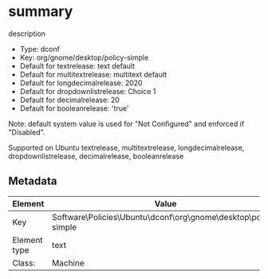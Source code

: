 # summary

description

- Type: dconf
- Key: org/gnome/desktop/policy-simple
- Default for textrelease: text default
- Default for multitextrelease: multitext default
- Default for longdecimalrelease: 2020
- Default for dropdownlistrelease: Choice 1
- Default for decimalrelease: 20
- Default for booleanrelease: 'true'

Note: default system value is used for "Not Configured" and enforced if "Disabled".

Supported on Ubuntu textrelease, multitextrelease, longdecimalrelease, dropdownlistrelease, decimalrelease, booleanrelease



## Metadata

| Element      | Value            |
| ---          | ---              |
| Key          | Software\Policies\Ubuntu\dconf\org\gnome\desktop\policy-simple         |
| Element type | text |
| Class:       | Machine       |
